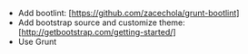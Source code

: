 * Add bootlint: [https://github.com/zacechola/grunt-bootlint]
* Add bootstrap source and customize theme: [http://getbootstrap.com/getting-started/]
* Use Grunt